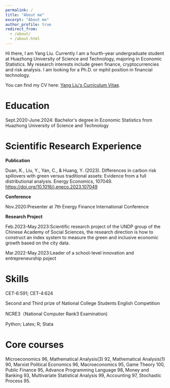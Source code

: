 ```yaml
---
permalink: /
title: "About me"
excerpt: "About me"
author_profile: true
redirect_from: 
  - /about/
  - /about.html
---
```

Hi there, I am Yang Liu. Currently I am a fourth-year undergraduate student at Huazhong University of Science and Technology, majoring in Economic Statistics. My research interests include green finance, cryptocurrencies and risk analysis. I am looking for a Ph.D. or mphil position in financial technology. 

You can find my CV here: [Yang Liu's Curriculum Vitae](assets/CV.pdf).

Education
======
Sept.2020-June.2024: Bachelor's degree in Economic Statistics from Huazhong University of Science and Technology

Scientific Research Experience
======
**Publication**

Duan, K., Liu, Y., Yan, C., & Huang, Y. (2023). Differences in carbon risk spillovers with green versus traditional assets: Evidence from a full distributional analysis. Energy Economics, 107049. https://doi.org/10.1016/j.eneco.2023.107049

**Conference**

Nov.2020:Presenter at 7th Energy Finance International Conference

**Research Project**

Feb.2023-May.2023:Scientific research project of the UNDP group of the Chinese Academy of Social Sciences, the research direction is how to construct an index system to measure the green and inclusive economic growth based on the city data.

Mar.2022-May.2023:Leader of a school-level innovation and entrepreneurship poject

Skills
======
CET-6:591; CET-4:624

Second and Third prize of National College Students English Competition

NCRE3（National Computer Rank3 Examination)

Python; Latex; R; Stata

Core courses
======
Microeconomics 96, Mathematical Analysis(3) 92, Mathematical Analysis(1) 90, Marxist 
Political Economics 96, Macroeconomics 95, Game Theory 100, Public Finance 95, Advance 
Programming Language 98, Money and Banking 93, Multivariate Statistical Analysis 99, Accounting 97, 
Stochastic Process 95.


